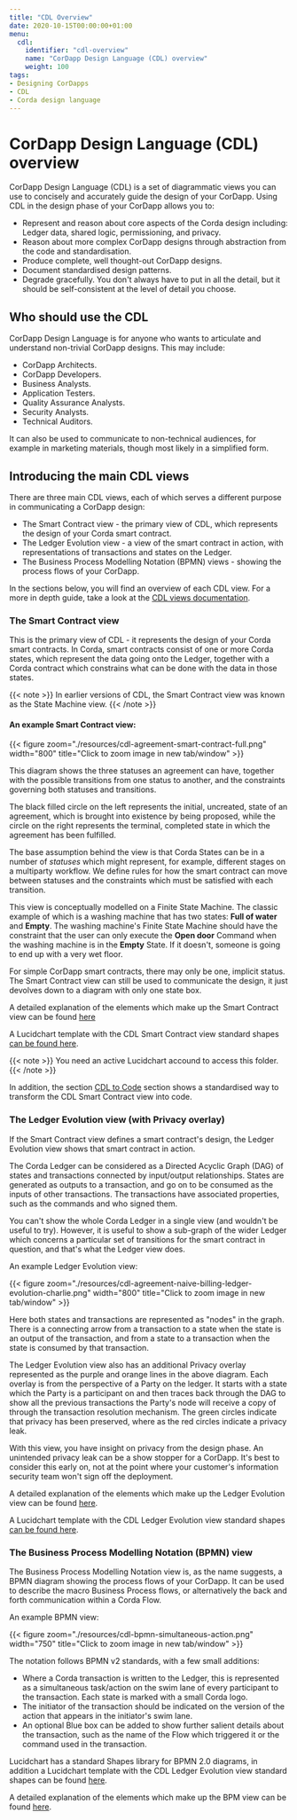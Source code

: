 ```yaml
---
title: "CDL Overview"
date: 2020-10-15T00:00:00+01:00
menu:
  cdl:
    identifier: "cdl-overview"
    name: "CorDapp Design Language (CDL) overview"
    weight: 100
tags:
- Designing CorDapps
- CDL
- Corda design language
---
```


# CorDapp Design Language (CDL) overview


CorDapp Design Language (CDL) is a set of diagrammatic views you can use to concisely and accurately guide the design of your CorDapp. Using CDL in the design phase of your CorDapp allows you to:

* Represent and reason about core aspects of the Corda design including: Ledger data, shared logic, permissioning, and privacy.
* Reason about more complex CorDapp designs through abstraction from the code and standardisation.
* Produce complete, well thought-out CorDapp designs.
* Document standardised design patterns.
* Degrade gracefully. You don't always have to put in all the detail, but it should be self-consistent at the level of detail you choose.

## Who should use the CDL

CorDapp Design Language is for anyone who wants to articulate and understand non-trivial CorDapp designs. This may include:

* CorDapp Architects.
* CorDapp Developers.
* Business Analysts.
* Application Testers.
* Quality Assurance Analysts.
* Security Analysts.
* Technical Auditors.

It can also be used to communicate to non-technical audiences, for example in marketing materials, though most likely in a simplified form.

## Introducing the main CDL views

There are three main CDL views, each of which serves a different purpose in communicating a CorDapp design:

* The Smart Contract view - the primary view of CDL, which represents the design of your Corda smart contract.
* The Ledger Evolution view - a view of the smart contract in action, with representations of transactions and states on the Ledger.
* The Business Process Modelling Notation (BPMN) views - showing the process flows of your CorDapp.

In the sections below, you will find an overview of each CDL view. For a more in depth guide, take a look at the [CDL views documentation](cdl-views).

### The Smart Contract view

This is the primary view of CDL - it represents the design of your Corda smart contracts. In Corda, smart contracts consist of one or more Corda states, which represent the data going onto the Ledger, together with a Corda contract which constrains what can be done with the data in those states.

{{< note >}}
In earlier versions of CDL, the Smart Contract view was known as the State Machine view.
{{< /note >}}

#### An example Smart Contract view:

{{< figure zoom="./resources/cdl-agreement-smart-contract-full.png" width="800" title="Click to zoom image in new tab/window" >}}

This diagram shows the three statuses an agreement can have, together with the possible transitions from one status to another, and the constraints governing both statuses and transitions.

The black filled circle on the left represents the initial, uncreated, state of an agreement, which is brought into existence by being proposed, while the circle on the right represents the terminal, completed state in which the agreement has been fulfilled.

The base assumption behind the view is that Corda States can be in a number of *statuses* which might represent, for example, different stages on a multiparty workflow. We define rules for how the smart contract can move between statuses and the constraints which must be satisfied with each transition.

This view is conceptually modelled on a Finite State Machine. The classic example of which is a washing machine that has two states: **Full of water** and **Empty**. The washing machine's Finite State Machine should have the constraint that the user can only execute the **Open door** Command when the washing machine is in the **Empty** State. If it doesn't, someone is going to end up with a very wet floor.

For simple CorDapp smart contracts, there may only be one, implicit status. The Smart Contract view can still be used to communicate the design, it just devolves down to a diagram with only one state box.

A detailed explanation of the elements which make up the Smart Contract view can be found [here](smart-contract-view/cdl-smart-contract-view.md)

A Lucidchart template with the CDL Smart Contract view standard shapes [can be found here](https://app.lucidchart.com/invitations/accept/6adacd29-482f-45ca-9bdd-57252d64c8fc).

{{< note >}}
You need an active Lucidchart accound to access this folder.
{{< /note >}}

In addition, the section [CDL to Code](cdl-to-code/cdl-to-code.md) section shows a standardised way to transform the CDL Smart Contract view into code.


### The Ledger Evolution view (with Privacy overlay)

If the Smart Contract view defines a smart contract's design, the Ledger Evolution view shows that smart contract in action.

The Corda Ledger can be considered as a Directed Acyclic Graph (DAG) of states and transactions connected by input/output relationships. States are generated as outputs to a transaction, and go on to be consumed as the inputs of other transactions. The transactions have associated properties, such as the commands and who signed them.

You can't show the whole Corda Ledger in a single view (and wouldn't be useful to try). However, it is useful to show a sub-graph of the wider Ledger which concerns a particular set of transitions for the smart contract in question, and that's what the Ledger view does.

An example Ledger Evolution view:

{{< figure zoom="./resources/cdl-agreement-naive-billing-ledger-evolution-charlie.png" width="800" title="Click to zoom image in new tab/window" >}}

Here both states and transactions are represented as "nodes" in the graph. There is a connecting arrow from a transaction to a state when the state is an output of the transaction, and from a state to a transaction when the state is consumed by that transaction.

The Ledger Evolution view also has an additional Privacy overlay represented as the purple and orange lines in the above diagram. Each overlay is from the perspective of a Party on the ledger. It starts with a state which the Party is a participant on and then traces back through the DAG to show all the previous transactions the Party's node will receive a copy of through the transaction resolution mechanism. The green circles indicate that privacy has been preserved, where as the red circles indicate a privacy leak.

With this view, you have insight on privacy from the design phase. An unintended privacy leak can be a show stopper for a CorDapp. It's best to consider this early on, not at the point where your customer's information security team won't sign off the deployment.

A detailed explanation of the elements which make up the Ledger Evolution view can be found [here](ledger-evolution-view/cdl-ledger-evolution-view.md).

A Lucidchart template with the CDL Ledger Evolution view standard shapes [can be found here](https://app.lucidchart.com/invitations/accept/6adacd29-482f-45ca-9bdd-57252d64c8fc).


### The Business Process Modelling Notation (BPMN) view

The Business Process Modelling Notation view is, as the name suggests, a BPMN diagram showing the process flows of your CorDapp. It can be used to describe the macro Business Process flows, or alternatively the back and forth communication within a Corda Flow.

An example BPMN view:

{{< figure zoom="./resources/cdl-bpmn-simultaneous-action.png" width="750" title="Click to zoom image in new tab/window" >}}

The notation follows BPMN v2 standards, with a few small additions:

* Where a Corda transaction is written to the Ledger, this is represented as a simultaneous task/action on the swim lane of every participant to the transaction. Each state is marked with a small Corda logo.
* The initiator of the transaction should be indicated on the version of the action that appears in the initiator's swim lane.
* An optional Blue box can be added to show further salient details about the transaction, such as the name of the Flow which triggered it or the command used in the transaction.

Lucidchart has a standard Shapes library for BPMN 2.0 diagrams, in addition a Lucidchart template with the CDL Ledger Evolution view standard shapes can be found [here](https://app.lucidchart.com/invitations/accept/6adacd29-482f-45ca-9bdd-57252d64c8fc).

A detailed explanation of the elements which make up the BPM view can be found [here](bpmn-view/cdl-bpmn-view.md).
